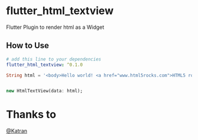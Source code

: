 # flutter_html_textview

Flutter Plugin to render html as a Widget

## How to Use

```yaml
# add this line to your dependencies
flutter_html_textview: ^0.1.0
```

```dart
String html = '<body>Hello world! <a href="www.html5rocks.com">HTML5 rocks!';


new HtmlTextView(data: html);
```

# Thanks to

[@Katran](https://github.com/Katarn)


